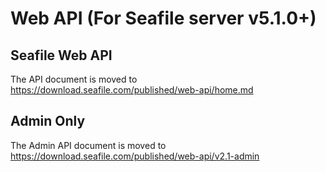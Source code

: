# Web API (For Seafile server v5.1.0+)

## Seafile Web API

The API document is moved to https://download.seafile.com/published/web-api/home.md

## <a id="admin-only"></a>Admin Only

The Admin API document is moved to https://download.seafile.com/published/web-api/v2.1-admin
